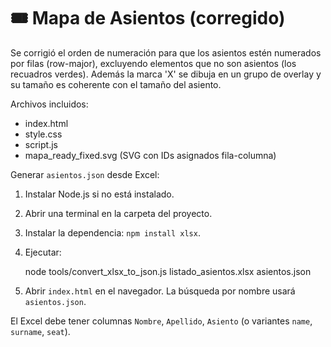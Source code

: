 # 🎟️ Mapa de Asientos (corregido)

Se corrigió el orden de numeración para que los asientos estén numerados por filas (row-major),
excluyendo elementos que no son asientos (los recuadros verdes). Además la marca 'X' se dibuja
en un grupo de overlay y su tamaño es coherente con el tamaño del asiento.

Archivos incluidos:
- index.html
- style.css
- script.js
- mapa_ready_fixed.svg (SVG con IDs asignados fila-columna)

Generar `asientos.json` desde Excel:

1) Instalar Node.js si no está instalado.
2) Abrir una terminal en la carpeta del proyecto.
3) Instalar la dependencia: `npm install xlsx`.
4) Ejecutar:

	node tools/convert_xlsx_to_json.js listado_asientos.xlsx asientos.json

5) Abrir `index.html` en el navegador. La búsqueda por nombre usará `asientos.json`.

El Excel debe tener columnas `Nombre`, `Apellido`, `Asiento` (o variantes `name`, `surname`, `seat`).
